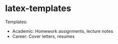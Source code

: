# latex-templates
Templates:
* Academic: Homework assignments, lecture notes
* Career: Cover letters, resumes
